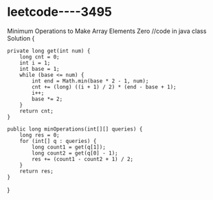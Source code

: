 # leetcode----3495
Minimum Operations to Make Array Elements Zero
//code in java
class Solution {

    private long get(int num) {
        long cnt = 0;
        int i = 1;
        int base = 1;
        while (base <= num) {
            int end = Math.min(base * 2 - 1, num);
            cnt += (long) ((i + 1) / 2) * (end - base + 1);
            i++;
            base *= 2;
        }
        return cnt;
    }

    public long minOperations(int[][] queries) {
        long res = 0;
        for (int[] q : queries) {
            long count1 = get(q[1]);
            long count2 = get(q[0] - 1);
            res += (count1 - count2 + 1) / 2;
        }
        return res;
    }
}
